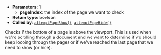 * **Parameters**: 1
  * **pageIndex**: the index of the page we want to check
* **Return type**: boolean
* **Called by**: [`attemptPageShow()`](#attemptPageShow),
  [`attemptPageHide()`](#attemptPageHide)

Checks if the bottom of a page is above the viewport. This is used when we're
scrolling through a document and we want to determine if we should keep looping
through the pages or if we've reached the last page that we need to show (or
hide).
